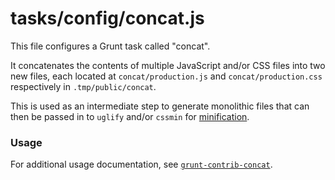 # tasks/config/concat.js

This file configures a Grunt task called "concat".

It concatenates the contents of multiple JavaScript and/or CSS files into two new files, each located at `concat/production.js` and `concat/production.css` respectively in `.tmp/public/concat`.

This is used as an intermediate step to generate monolithic files that can then be passed in to `uglify` and/or `cssmin` for [minification](https://en.wikipedia.org/wiki/Minification_(programming)).


### Usage

For additional usage documentation, see [`grunt-contrib-concat`](https://npmjs.com/package/grunt-contrib-concat).


<docmeta name="displayName" value="concat.js">
